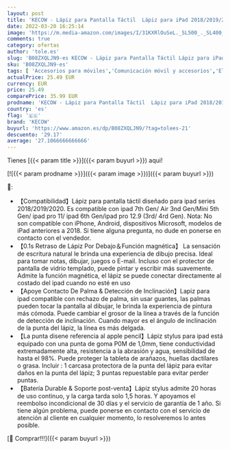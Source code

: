 ```yaml
---
layout: post
title: 'KECOW - Lápiz para Pantalla Táctil  Lápiz para iPad 2018/2019/2020/2021  Lápiz Stylus de Rechazo de Palma Lápiz  Lápiz iPad con 2 Puntas  Lapiz Táctil con Función Detección de Inclinación'
date: 2022-03-20 16:25:14
image: 'https://m.media-amazon.com/images/I/31KXRlOuSeL._SL500_._SL400_.jpg'
comments: true
category: ofertas
author: 'tole.es'
slug: 'B08ZXQLJN9-es KECOW - Lápiz para Pantalla Táctil Lápiz para iPad...'
sku: 'B08ZXQLJN9-es'
tags: [ 'Accesorios para móviles','Comunicación móvil y accesorios','Electrónica','Punteros para móviles','ipad','kecow', ]
actualPrice: 25.49 EUR
currency: EUR
price: 25.49
comparePrice: 35.99 EUR
prodname: 'KECOW - Lápiz para Pantalla Táctil  Lápiz para iPad 2018/2019/2020/2021  Lápiz Stylus de Rechazo de Palma Lápiz  Lápiz iPad con 2 Puntas  Lapiz Táctil con Función Detección de Inclinación'
country: 'es'
flag: '🇪🇸'
brand: 'KECOW'
buyurl: 'https://www.amazon.es/dp/B08ZXQLJN9/?tag=tolees-21'
descuento: '29.17'
average: '27.1066666666666'
---
```


Tienes [{{< param title >}}]({{< param buyurl >}}) aqui!

[![{{< param prodname >}}]({{< param image >}})]({{< param buyurl >}})

🔎:

- 【Compatibilidad】Lápiz para pantalla táctil diseñado para ipad series 2018/2019/2020. Es compatible con ipad 7th Gen/ Air 3nd Gen/Mini 5th Gen/ ipad pro 11/ ipad 6th Gen/ipad pro 12.9 (3rd/ 4rd Gen). Nota: No son compatible con iPhone, Android, dispositivos Microsoft, modelos de iPad anteriores a 2018. Si tiene alguna pregunta, no dude en ponerse en contacto con el vendedor.
- 【0.1s Retraso de Lápiz Por Debajo＆Función magnética】 La sensación de escritura natural le brinda una experiencia de dibujo precisa. Ideal para tomar notas, dibujar, juegos o E-mail. Incluso con el protector de pantalla de vidrio templado, puede pintar y escribir más suavemente. Admite la función magnética, el lápiz se puede conectar directamente al costado del ipad cuando no esté en uso
- 【Apoye Contacto De Palma & Detección de Inclinación】Lapiz para ipad compatible con rechazo de palma, sin usar guantes, las palmas pueden tocar la pantalla al dibujar, le brinda la experiencia de pintura más cómoda. Puede cambiar el grosor de la línea a través de la función de detección de inclinación. Cuando mayor es el ángulo de inclinación de la punta del lápiz, la línea es más delgada.
- 【La punta disene referencia al apple pencil】Lápiz stylus para ipad está equipado con una punta de goma P0M de 1,0mm, tiene conductividad extremadamente alta, resistencia a la abrasión y agua, sensibilidad de hasta el 98%. Puede proteger la tableta de arañazos, huellas dactilares o grasa. Incluir : 1 carcasa protectora de la punta del lápiz para evitar daños en la punta del lápiz; 3 puntas repuestable para evitar perder puntas.
- 【Batería Durable & Soporte post-venta】Lápiz stylus admite 20 horas de uso continuo, y la carga tarda solo 1,5 horas. Y apoyamos el reembolso incondicional de 30 días y el servicio de garantía de 1 año. Si tiene algún problema, puede ponerse en contacto con el servicio de atención al cliente en cualquier momento, lo resolveremos lo antes posible.

[🛒 Comprar!!!]({{< param buyurl >}})
